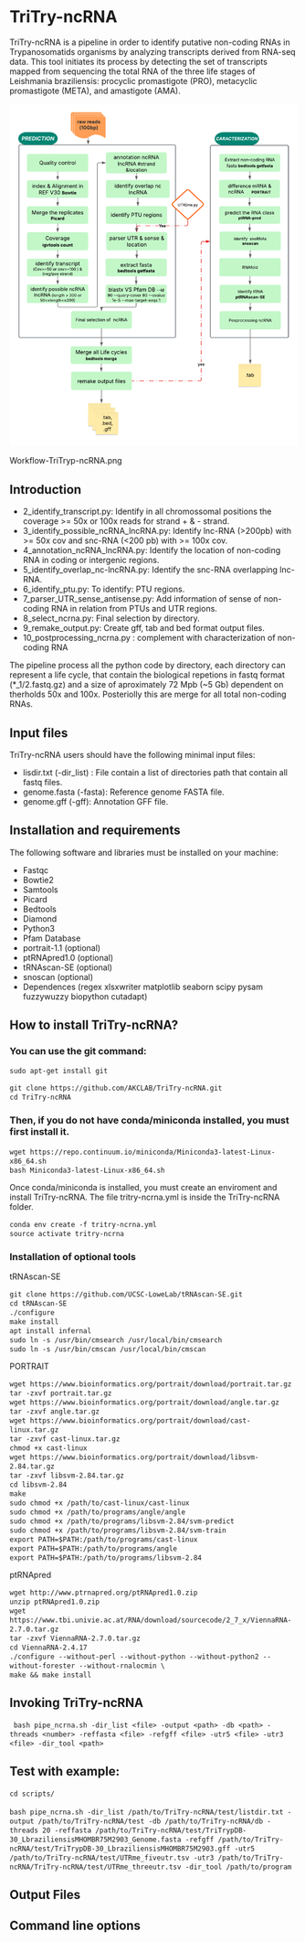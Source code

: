 # TriTry-ncRNA

TriTry-ncRNA is a pipeline in order to identify putative non-coding RNAs in Trypanosomatids organisms by analyzing transcripts derived from RNA-seq data. This tool initiates its process by detecting the set of transcripts mapped from sequencing the total RNA of the three life stages of Leishmania braziliensis: procyclic promastigote (PRO), metacyclic promastigote (META), and amastigote (AMA).

![non-coding RNA analysis workflow](Workflow-TriTryp-ncRNA.png)

 Workflow-TriTryp-ncRNA.png

## Introduction
* 2_identify_transcript.py: Identify in all chromossomal positions the coverage >= 50x or 100x reads for strand + & - strand.
* 3_identify_possible_ncRNA_lncRNA.py: Identify lnc-RNA (>200pb) with >= 50x cov and snc-RNA (<200 pb) with >= 100x cov.
* 4_annotation_ncRNA_lncRNA.py: Identify the location of non-coding RNA in coding or intergenic regions. 
* 5_identify_overlap_nc-lncRNA.py: Identify the snc-RNA overlapping lnc-RNA.
* 6_identify_ptu.py: To identify: PTU regions.
* 7_parser_UTR_sense_antisense.py: Add information of sense of non-coding RNA in relation from PTUs and UTR regions.
* 8_select_ncrna.py: Final selection by directory.
* 9_remake_output.py: Create gff, tab and bed format output files.
* 10_postprocessing_ncrna.py : complement with characterization of non-coding RNA


The pipeline process all the python code by directory, each directory can represent a life cycle, that contain the biological repetions in fastq format (*_1/2.fastq.gz) and a size of aproximately 72 Mpb (~5 Gb) dependent on therholds 50x and 100x.
 Posteriolly this are merge for all total non-coding RNAs.

## Input files
TriTry-ncRNA users should have the following minimal input files:
- lisdir.txt (-dir_list) : File contain a list of
 directories path that contain all fastq files.
- genome.fasta (-fasta): Reference genome FASTA file.
- genome.gff (-gff): Annotation GFF file.

## Installation and requirements
The following software and libraries must be installed on your machine:
* Fastqc
* Bowtie2 
* Samtools
* Picard
* Bedtools
* Diamond
* Python3
* Pfam Database
* portrait-1.1 (optional)
* ptRNApred1.0 (optional)
* tRNAscan-SE (optional)
* snoscan (optional)
* Dependences (regex xlsxwriter matplotlib seaborn scipy pysam fuzzywuzzy biopython cutadapt)

## How to install TriTry-ncRNA?

### You can use the git command:
```
sudo apt-get install git
````
```
git clone https://github.com/AKCLAB/TriTry-ncRNA.git
cd TriTry-ncRNA
```

### Then, if you do not have conda/miniconda installed, you must first install it. 
```
wget https://repo.continuum.io/miniconda/Miniconda3-latest-Linux-x86_64.sh
bash Miniconda3-latest-Linux-x86_64.sh
```
Once conda/miniconda is installed, you must create an enviroment and install TriTry-ncRNA.  The file tritry-ncrna.yml is inside the TriTry-ncRNA folder.
```
conda env create -f tritry-ncrna.yml
source activate tritry-ncrna
```
### Installation of optional tools

tRNAscan-SE
```
git clone https://github.com/UCSC-LoweLab/tRNAscan-SE.git
cd tRNAscan-SE
./configure
make install
apt install infernal
sudo ln -s /usr/bin/cmsearch /usr/local/bin/cmsearch
sudo ln -s /usr/bin/cmscan /usr/local/bin/cmscan
```

PORTRAIT
```
wget https://www.bioinformatics.org/portrait/download/portrait.tar.gz
tar -zxvf portrait.tar.gz
wget https://www.bioinformatics.org/portrait/download/angle.tar.gz
tar -zxvf angle.tar.gz
wget https://www.bioinformatics.org/portrait/download/cast-linux.tar.gz
tar -zxvf cast-linux.tar.gz
chmod +x cast-linux
wget https://www.bioinformatics.org/portrait/download/libsvm-2.84.tar.gz
tar -zxvf libsvm-2.84.tar.gz
cd libsvm-2.84
make
sudo chmod +x /path/to/cast-linux/cast-linux
sudo chmod +x /path/to/programs/angle/angle
sudo chmod +x /path/to/programs/libsvm-2.84/svm-predict
sudo chmod +x /path/to/programs/libsvm-2.84/svm-train
export PATH=$PATH:/path/to/programs/cast-linux
export PATH=$PATH:/path/to/programs/angle
export PATH=$PATH:/path/to/programs/libsvm-2.84
```

ptRNApred
```
wget http://www.ptrnapred.org/ptRNApred1.0.zip
unzip ptRNApred1.0.zip
wget https://www.tbi.univie.ac.at/RNA/download/sourcecode/2_7_x/ViennaRNA-2.7.0.tar.gz
tar -zxvf ViennaRNA-2.7.0.tar.gz
cd ViennaRNA-2.4.17 
./configure --without-perl --without-python --without-python2 --without-forester --without-rnalocmin \
make && make install
```

## Invoking TriTry-ncRNA
```
 bash pipe_ncrna.sh -dir_list <file> -output <path> -db <path> -threads <number> -reffasta <file> -refgff <file> -utr5 <file> -utr3 <file> -dir_tool <path>
```

## Test with example:
```
cd scripts/

bash pipe_ncrna.sh -dir_list /path/to/TriTry-ncRNA/test/listdir.txt -output /path/to/TriTry-ncRNA/test -db /path/to/TriTry-ncRNA/db -threads 20 -reffasta /path/to/TriTry-ncRNA/test/TriTrypDB-30_LbraziliensisMHOMBR75M2903_Genome.fasta -refgff /path/to/TriTry-ncRNA/test/TriTrypDB-30_LbraziliensisMHOMBR75M2903.gff -utr5 /path/to/TriTry-ncRNA/test/UTRme_fiveutr.tsv -utr3 /path/to/TriTry-ncRNA/TriTry-ncRNA/test/UTRme_threeutr.tsv -dir_tool /path/to/program

```



## Output Files


## Command line options




